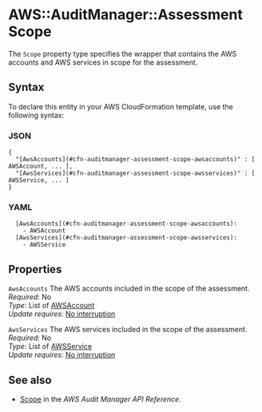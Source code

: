 # AWS::AuditManager::Assessment Scope<a name="aws-properties-auditmanager-assessment-scope"></a>

 The `Scope` property type specifies the wrapper that contains the AWS accounts and AWS services in scope for the assessment\. 

## Syntax<a name="aws-properties-auditmanager-assessment-scope-syntax"></a>

To declare this entity in your AWS CloudFormation template, use the following syntax:

### JSON<a name="aws-properties-auditmanager-assessment-scope-syntax.json"></a>

```
{
  "[AwsAccounts](#cfn-auditmanager-assessment-scope-awsaccounts)" : [ AWSAccount, ... ],
  "[AwsServices](#cfn-auditmanager-assessment-scope-awsservices)" : [ AWSService, ... ]
}
```

### YAML<a name="aws-properties-auditmanager-assessment-scope-syntax.yaml"></a>

```
  [AwsAccounts](#cfn-auditmanager-assessment-scope-awsaccounts): 
    - AWSAccount
  [AwsServices](#cfn-auditmanager-assessment-scope-awsservices): 
    - AWSService
```

## Properties<a name="aws-properties-auditmanager-assessment-scope-properties"></a>

`AwsAccounts`  <a name="cfn-auditmanager-assessment-scope-awsaccounts"></a>
 The AWS accounts included in the scope of the assessment\.   
*Required*: No  
*Type*: List of [AWSAccount](aws-properties-auditmanager-assessment-awsaccount.md)  
*Update requires*: [No interruption](https://docs.aws.amazon.com/AWSCloudFormation/latest/UserGuide/using-cfn-updating-stacks-update-behaviors.html#update-no-interrupt)

`AwsServices`  <a name="cfn-auditmanager-assessment-scope-awsservices"></a>
 The AWS services included in the scope of the assessment\.   
*Required*: No  
*Type*: List of [AWSService](aws-properties-auditmanager-assessment-awsservice.md)  
*Update requires*: [No interruption](https://docs.aws.amazon.com/AWSCloudFormation/latest/UserGuide/using-cfn-updating-stacks-update-behaviors.html#update-no-interrupt)

## See also<a name="aws-properties-auditmanager-assessment-scope--seealso"></a>
+ [Scope](https://docs.aws.amazon.com/audit-manager/latest/APIReference/API_Scope.html) in the *AWS Audit Manager API Reference*\.

